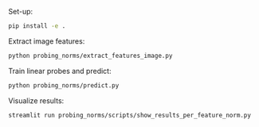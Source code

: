 Set-up:
```bash
pip install -e .
```

Extract image features:
```bash
python probing_norms/extract_features_image.py
```

Train linear probes and predict:
```bash
python probing_norms/predict.py
```

Visualize results:
```bash
streamlit run probing_norms/scripts/show_results_per_feature_norm.py
```